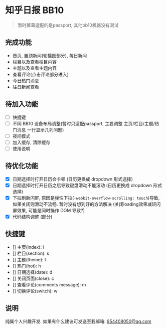 # 知乎日报 BB10

> 暂时屏幕适配的是passport, 其他bb10机器没有测试

## 完成功能
- 首页, 置顶新闻(轮播图部分), 每日新闻
- 栏目以及查看栏目内容
- 主题以及查看主题内容
- 查看评论(点击评论部分进入)
- 今日热门消息
- 往日新闻查看

## 待加入功能
- [ ] 快捷键
- [ ] 不同 BB10 设备布局调整(暂时只适配passport, 主要调整 主页/栏目/主题/热门消息 一行显示几列问题)
- [ ] 夜间模式
- [ ] 加入缓存, 清除缓存
- [ ] 使用说明

## 待优化功能
- [x] 日期选择时打开日历会卡顿 (日历更换成 dropdown 形式选择)
- [x] 日期选择时打开日历之后导致键盘滑动不能滚动 (日历更换成 dropdown 形式选择)
- [x] 下拉刷新闪屏, 原因是弹性下拉(`-webkit-overflow-scrolling: touch`)导致, 如果关闭则滑动不流畅. 暂时没有想到好的方法解决 (关闭loading效果减轻闪屏效果, 可能是同时操作 DOM 导致?)
- [x] 代码结构调整 (部分)

## 快捷键
- [] 主页(index): i
- [] 栏目(section): s
- [] 主题(theme): t
- [] 热门(hot): h
- [] 日期选择(date): d
- [] 关闭页面(close): c
- [] 查看评论(comments message): m
- [] 切换评论(switch): w

## 说明
纯属个人兴趣开发. 如果有什么建议可发送至我邮箱: 954408050@qq.com